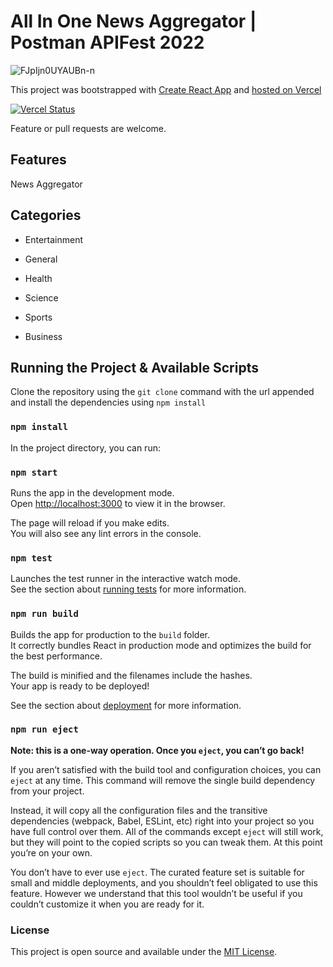 # All In One News Aggregator | Postman APIFest 2022

![FJpIjn0UYAUBn-n](https://user-images.githubusercontent.com/9114705/151634093-396fd4f0-17a0-4e2a-bd1f-f60257b9ab9c.jpeg)


This project was bootstrapped with [Create React App](https://github.com/facebook/create-react-app)  and [hosted on Vercel](https://all-in-one-news.vercel.app/)

[![Vercel Status](https://img.shields.io/static/v1?label=Vercel%20Deploy&message=Success&color=green&style=plastic&logo=vercel)](hhttps://all-in-one-news.vercel.app/)


Feature or pull requests are welcome.

## Features

News Aggregator


## Categories

- Entertainment

- General

- Health

- Science

- Sports

- Business

## Running the Project & Available Scripts

Clone the repository using the `git clone` command with the url appended and install the dependencies using `npm install`

### `npm install`

In the project directory, you can run:

### `npm start`

Runs the app in the development mode.\
Open [http://localhost:3000](http://localhost:3000) to view it in the browser.

The page will reload if you make edits.\
You will also see any lint errors in the console.

### `npm test`

Launches the test runner in the interactive watch mode.\
See the section about [running tests](https://facebook.github.io/create-react-app/docs/running-tests) for more information.

### `npm run build`

Builds the app for production to the `build` folder.\
It correctly bundles React in production mode and optimizes the build for the best performance.

The build is minified and the filenames include the hashes.\
Your app is ready to be deployed!

See the section about [deployment](https://facebook.github.io/create-react-app/docs/deployment) for more information.

### `npm run eject`

**Note: this is a one-way operation. Once you `eject`, you can’t go back!**

If you aren’t satisfied with the build tool and configuration choices, you can `eject` at any time. This command will remove the single build dependency from your project.

Instead, it will copy all the configuration files and the transitive dependencies (webpack, Babel, ESLint, etc) right into your project so you have full control over them. All of the commands except `eject` will still work, but they will point to the copied scripts so you can tweak them. At this point you’re on your own.

You don’t have to ever use `eject`. The curated feature set is suitable for small and middle deployments, and you shouldn’t feel obligated to use this feature. However we understand that this tool wouldn’t be useful if you couldn’t customize it when you are ready for it.



### License
This project is open source and available under the [MIT License](hhttps://github.com/japsimrans13/all-in-one-news/blob/master/LICENSE).
